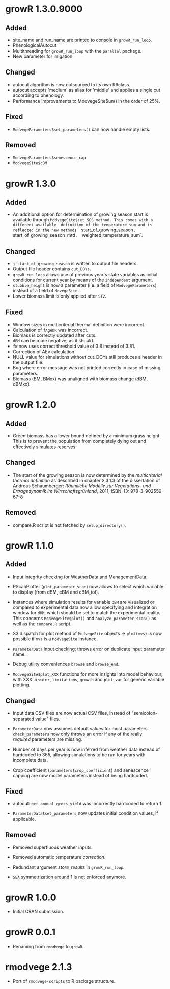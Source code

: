 # growR 1.3.0.9000

## Added

* site_name and run_name are printed to console in `growR_run_loop`.
* PhenologicalAutocut
* Multithreading for `growR_run_loop` with the `parallel` package.
* New parameter for irrigation.

## Changed

* autocut algorithm is now outsourced to its own R6class.
* autocut accepts 'medium' as alias for 'middle' and applies a single cut 
  according to phenology.
* Performance improvements to ModvegeSite$un() in the order of 25%.

## Fixed

* `ModvegeParameters$set_parameters()` can now handle empty lists.

## Removed

* `ModvegeParameters$senescence_cap`
* `ModvegeSite$cBM`

# growR 1.3.0

## Added

* An additional option for determination of growing season start is available 
  through `ModvegeSite$set_SGS_method. This comes with a different available 
  definition of the temperature sum and is reflected in the new methods 
  `start_of_growing_season`, `start_of_growing_season_mtd`, 
  `weighted_temperature_sum`.

## Changed

* `j_start_of_growing_season` is written to output file headers.
* Output file header contains `cut_DOYs`.
* `growR_run_loop` allows use of previous year's state variables as initial 
  conditions for current year by means of the `independent` argument.
* `stubble_height` is now a parameter (i.e. a field of `ModvegeParameters`) 
  instead of a field of `MovegeSite`.
* Lower biomass limit is only applied after `ST2`.

## Fixed

* Window sizes in multicriterial thermal definition were incorrect.
* Calculation of `fAgeDR` was incorrect.
* Biomass is correctly updated after cuts.
* `dBM` can become negative, as it should.
* `fW` now uses correct threshold value of 3.8 instead of 3.81.
* Correction of AEv calculation.
* NULL value for simulations without cut_DOYs still produces a header in the 
  output file.
* Bug where error message was not printed correctly in case of missing 
  parameters.
* Biomass (BM, BMxx) was unaligned with biomass change (dBM, dBMxx).

# growR 1.2.0

## Added

* Green biomass has a lower bound defined by a minimum grass height. This is 
  to prevent the population from completely dying out and effectively 
  simulates reserves.

## Changed

* The start of the growing season is now determined by the *multicriterial 
  thermal definition* as described in chapter 2.3.1.3 of the dissertation of 
  Andreas Schaumberger:
  *Räumliche Modelle zur Vegetations- und Ertragsdynamik im 
  Wirtschaftsgrünland*, 2011, ISBN-13: 978-3-902559-67-8

## Removed

* compare.R script is not fetched by `setup_directory()`.

# growR 1.1.0

## Added

* Input integrity checking for WeatherData and ManagementData.

* PScanPlotter (`plot_parameter_scan`) now allows to select which variable to 
  display (from dBM, cBM and cBM_tot).

* Instances where simulation results for variable `dBM` are visualized or 
  compared to experimental data now allow specifying and integration window 
  for `dBM`, which should be set to match the experimental reality. This 
  concerns `ModvegeSite$plot()` and `analyze_parameter_scan()` as well as the 
  `compare.R` script.

* S3 dispatch for plot method of `ModvegeSite` objects -> `plot(mvs)` is now 
  possible if `mvs` is a `ModvegeSite` instance.

* `ParameterData` input checking: throws error on duplicate input parameter 
  name.

* Debug utility conveniences `browse` and `browse_end`.

* `ModvegeSite$plot_XXX` functions for more insights into model behaviour, 
  with XXX in `water`, `limitations`, `growth` and `plot_var` for generic 
  variable plotting.

## Changed

* Input data CSV files are now actual CSV files, instead of 
  "semicolon-separated value" files.

* `ParameterData` now assumes default values for most parameters. 
  `check_parameters` now only throws an error if any of the really  
  *required* parameters are missing.

* Number of days per year is now inferred from weather data instead of 
  hardcoded to 365, allowing simulations to be run for years with incomplete 
  data.

* Crop coefficient (`parameters$crop_coefficient`) and senescence capping are 
  now model parameters instead of being hardcoded.

## Fixed

* autocut: `get_annual_gross_yield` was incorrectly hardcoded to return 1.

* `ParameterData$set_parameters` now updates initial condition values, if 
  applicable.

## Removed

* Removed superfluous weather inputs.

* Removed automatic temperature *correction*.

* Redundant argument *store_results* in `growR_run_loop`.

* `SEA` symmetrization around 1 is not enforced anymore.

# growR 1.0.0

* Initial CRAN submission.

# growR 0.0.1

* Renaming from `rmodvege` to `growR`.

# rmodvege 2.1.3

* Port of `rmodvege-scripts` to R package structure.
